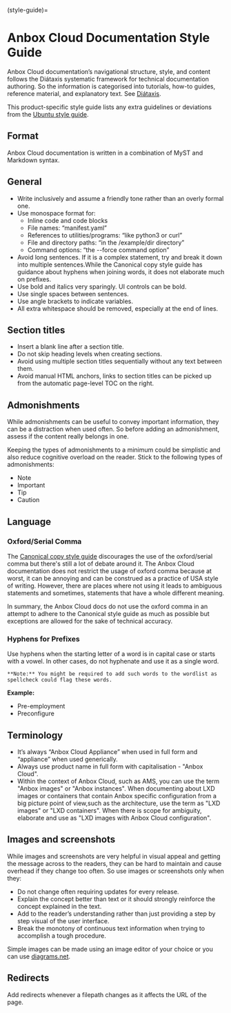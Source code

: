 
(style-guide)=
# Anbox Cloud Documentation Style Guide

Anbox Cloud documentation’s navigational structure, style, and content follows the Diátaxis systematic framework for technical documentation authoring. So the information is categorised into tutorials, how-to guides, reference material, and explanatory text. See [Diátaxis](https://diataxis.fr/).

This product-specific style guide lists any extra guidelines or deviations from the [Ubuntu style guide](https://docs.ubuntu.com/styleguide/en).

## Format

Anbox Cloud documentation is written in a combination of MyST and Markdown syntax.

## General

* Write inclusively and assume a friendly tone rather than an overly formal one.
* Use monospace format for:
    * Inline code and code blocks
    * File names: “manifest.yaml”
    * References to utilities/programs: “like python3 or curl”
    * File and directory paths: “in the /example/dir directory”
    * Command options: “the --force command option”
* Avoid long sentences. If it is a complex statement, try and break it down into multiple sentences.While the Canonical copy style guide has guidance about hyphens when joining words, it does not elaborate much on prefixes.
* Use bold and italics very sparingly. UI controls can be bold.
* Use single spaces between sentences.
* Use angle brackets to indicate variables.
* All extra whitespace should be removed, especially at the end of lines.

## Section titles

* Insert a blank line after a section title.
* Do not skip heading levels when creating sections.
* Avoid using multiple section titles sequentially without any text between them.
* Avoid manual HTML anchors, links to section titles can be picked up from the automatic page-level TOC on the right.

## Admonishments

While admonishments can be useful to convey important information, they can be a distraction when used often. So before adding an admonishment, assess if the content really belongs in one.

Keeping the types of admonishments to a minimum could be simplistic and also reduce cognitive overload on the reader. Stick to the following types of admonishments:

* Note
* Important
* Tip
* Caution

## Language

### Oxford/Serial Comma

The [Canonical copy style guide](https://docs.google.com/document/d/1AX-kSNztuAmShEoohe8L3LNLRnSKF7I0qkZGNeoGOok/edit#) discourages the use of the oxford/serial comma but there's still a lot of debate around it. The Anbox Cloud documentation does not restrict the usage of oxford comma because at worst, it can be annoying and can be construed as a practice of USA style of writing. However, there are places where not using it leads to ambiguous statements and sometimes, statements that have a whole different meaning.

In summary, the Anbox Cloud docs do not use the oxford comma in an attempt to adhere to the Canonical style guide as much as possible but exceptions are allowed for the sake of technical accuracy.

### Hyphens for Prefixes

Use hyphens when the starting letter of a word is in capital case or starts with a vowel. In other cases, do not hyphenate and use it as a single word.

    **Note:** You might be required to add such words to the wordlist as spellcheck could flag these words.

**Example:**
* Pre-employment
* Preconfigure

## Terminology

* It’s always “Anbox Cloud Appliance” when used in full form and “appliance” when used generically.
* Always use product name in full form with capitalisation - "Anbox Cloud".
* Within the context of Anbox Cloud, such as AMS, you can use the term "Anbox images" or "Anbox instances". When documenting about LXD images or containers that contain Anbox specific configuration from a big picture point of view,such as the architecture, use the term as "LXD images" or "LXD containers". When there is scope for ambiguity, elaborate and use as "LXD images with Anbox Cloud configuration".

## Images and screenshots

While images and screenshots are very helpful in visual appeal and getting the message across to the readers, they can be hard to maintain and cause overhead if they change too often. So use images or screenshots only when they:

* Do not change often requiring updates for every release.
* Explain the concept better than text or it should strongly reinforce the concept explained in the text.
* Add to the reader’s understanding rather than just providing a step by step visual of the user interface.
* Break the monotony of continuous text information when trying to accomplish a tough procedure.

Simple images can be made using an image editor of your choice or you can use [diagrams.net](https://www.diagrams.net).

## Redirects

Add redirects whenever a filepath changes as it affects the URL of the page.




